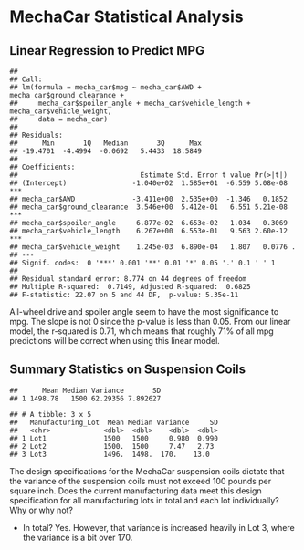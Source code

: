 MechaCar Statistical Analysis
================

## Linear Regression to Predict MPG

    ## 
    ## Call:
    ## lm(formula = mecha_car$mpg ~ mecha_car$AWD + mecha_car$ground_clearance + 
    ##     mecha_car$spoiler_angle + mecha_car$vehicle_length + mecha_car$vehicle_weight, 
    ##     data = mecha_car)
    ## 
    ## Residuals:
    ##      Min       1Q   Median       3Q      Max 
    ## -19.4701  -4.4994  -0.0692   5.4433  18.5849 
    ## 
    ## Coefficients:
    ##                              Estimate Std. Error t value Pr(>|t|)    
    ## (Intercept)                -1.040e+02  1.585e+01  -6.559 5.08e-08 ***
    ## mecha_car$AWD              -3.411e+00  2.535e+00  -1.346   0.1852    
    ## mecha_car$ground_clearance  3.546e+00  5.412e-01   6.551 5.21e-08 ***
    ## mecha_car$spoiler_angle     6.877e-02  6.653e-02   1.034   0.3069    
    ## mecha_car$vehicle_length    6.267e+00  6.553e-01   9.563 2.60e-12 ***
    ## mecha_car$vehicle_weight    1.245e-03  6.890e-04   1.807   0.0776 .  
    ## ---
    ## Signif. codes:  0 '***' 0.001 '**' 0.01 '*' 0.05 '.' 0.1 ' ' 1
    ## 
    ## Residual standard error: 8.774 on 44 degrees of freedom
    ## Multiple R-squared:  0.7149, Adjusted R-squared:  0.6825 
    ## F-statistic: 22.07 on 5 and 44 DF,  p-value: 5.35e-11

All-wheel drive and spoiler angle seem to have the most significance to
mpg. The slope is not 0 since the p-value is less than 0.05. From our
linear model, the r-squared is 0.71, which means that roughly 71% of all
mpg predictions will be correct when using this linear model.

## Summary Statistics on Suspension Coils

    ##      Mean Median Variance       SD
    ## 1 1498.78   1500 62.29356 7.892627

    ## # A tibble: 3 x 5
    ##   Manufacturing_Lot  Mean Median Variance     SD
    ##   <chr>             <dbl>  <dbl>    <dbl>  <dbl>
    ## 1 Lot1              1500   1500     0.980  0.990
    ## 2 Lot2              1500.  1500     7.47   2.73 
    ## 3 Lot3              1496.  1498.  170.    13.0

The design specifications for the MechaCar suspension coils dictate that
the variance of the suspension coils must not exceed 100 pounds per
square inch. Does the current manufacturing data meet this design
specification for all manufacturing lots in total and each lot
individually? Why or why not?

-   In total? Yes. However, that variance is increased heavily in Lot 3,
    where the variance is a bit over 170.
